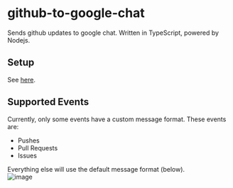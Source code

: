 # github-to-google-chat

Sends github updates to google chat. Written in TypeScript, powered by Nodejs.

## Setup 

See [here](https://github.com/one23four56/github-to-google-chat/blob/master/setup.md).

## Supported Events

Currently, only some events have a custom message format. These events are: 
- Pushes
- Pull Requests 
- Issues 

Everything else will use the default message format (below).     
![image](https://user-images.githubusercontent.com/72141247/116796245-97035780-aaa0-11eb-964d-92e6c96245ca.png)

